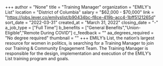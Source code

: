 +++
author = "None"
title = "Training Manager"
organization = "EMILY's List"
location = "District of Columbia"
salary = "$62,000 - $70,000"
link = "https://jobs.lever.co/emilyslist/b90434bc-f8ce-419b-acc4-1bff5121265d"
sort_date = "2022-03-31"
created_at = "March 31, 2022"
closing_date = "-"
a_job_type = ["Full Time"]
b_benefits = ["General Benefits","Union-Eligible","Remote During COVID"]
c_feedback = ""
aa_degrees_required = "No degree required"
thumbnail = ""
+++
EMILY’s List, the nation’s largest resource for women in politics, is searching for a Training Manager to join our Training & Community Engagement Team. The Training Manager is responsible for the design, implementation and execution of the EMILY’s List training program and goals. 